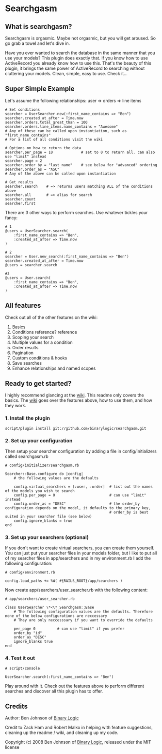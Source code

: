 # Searchgasm

## What is searchgasm?

Searchgasm is orgasmic. Maybe not orgasmic, but you will get aroused. So go grab a towel and let's dive in.

Have you ever wanted to search the database in the same manner that you use your models? This plugin does exactly that. If you know how to use ActiveRecord you already know how to use this. That's the beauty of this plugin, it brings the same power of ActiveRecord to searching without cluttering your models. Clean, simple, easy to use. Check it...

## Super Simple Example

Let's assume the following relationships: user => orders => line items

    # Set conditions
    searcher = UserSearcher.new(:first_name_contains => "Ben")
    searcher.created_at_after = Time.now
    searcher.orders.total_great_than = 100
    searcher.orders.line_items.name_contains = "Awesome"
    # Any of these can be called upon instantiation, such as "first_name_contains"
    # For a list of all conditions visit the wiki
    
    # Options on how to return the data
    searcher.per_page = 10             # set to 0 to return all, can also use "limit" instead
    searcher.page = 2
    searcher.order_by = "last_name"    # see below for "advanced" ordering
    searcher.order_as = "ASC"
    # Any of the above can be called upon instantiation
    
    # Get results
    searcher.search    # => returns users matching ALL of the conditions above
    searcher.all       # => alias for search
    searcher.count
    searcher.first

There are 3 other ways to perform searches. Use whatever tickles your fancy:

    # 1
    @users = UserSearcher.search(
        :first_name_contains => "Ben",
        :created_at_after => Time.now
    )
    
    # 2
    searcher = User.new_search(:first_name_contains => "Ben")
    searcher.created_at_after = Time.now
    @users = searcher.search
    
    #3
    @users = User.search(
        :first_name_contains => "Ben",
        :created_at_after => Time.now
    )

## All features

Check out all of the other features on the wiki:

1. Basics
2. Conditions reference? reference
3. Scoping your search
4. Multiple values for a condition
5. Order results
6. Pagination
7. Custom conditions & hooks
8. Save searches
9. Enhance relationships and named scopes


## Ready to get started?

I highly recommend glancing at the [wiki](http://github.com/binarylogic/searchgasm/wikis). This readme only covers the basics. The [wiki](http://github.com/binarylogic/searchgasm/wikis) goes over the features above, how to use them, and how they work.

### 1. Install the plugin

    script/plugin install git://github.com/binarylogic/searchgasm.git

### 2. Set up your configuration

Then setup your searcher configuration by adding a file in config/initializers called searchgasm.rb

    # config/initializer/searchgasm.rb
    
    Searcher::Base.configure do |config|
        # the following values are the defaults
        
        config.virtual_searchers = [:user, :order]  # list out the names of the models you wish to search
        config.per_page = 0                         # can use "limit" instead
        config.order_as = "DESC"                    # the order_by configuration depends on the model, it defaults to the primary key,
                                                    # order_by is best suited in your searcher file (see below)
        config.ignore_blanks = true
    end


### 3. Set up your searchers (optional)

If you don't want to create virtual searchers, you can create them yourself. You can just put your searcher files in your models folder, but I like to put all of my searcher files in app/searchers and in my environment.rb I add the following configuration:
  
    # config/environment.rb
    
    config.load_paths += %W( #{RAILS_ROOT}/app/searchers )

Now create app/searchers/user_searcher.rb with the following content:
  
    # app/searchers/user_searcher.rb
    
    class UserSearcher \*<\* Searchgasm::Base
        # The following configuration values are the defaults. Therefore none of the below configurations are neccessary
        # They are only neccesssary if you want to override the defaults
        
        per_page 0          # can use "limit" if you prefer
        order_by "id"
        order_as "DESC"
        ignore_blanks true
    end


### 4. Test it out

    # script/console
    
    UserSearcher.search(:first_name_contains => "Ben")

Play around with it. Check out the features above to perform different searches and discover all this plugin has to offer.


## Credits

Author: Ben Johnson of [Binary Logic](http://www.binarylogic.com)

Credit to Zack Ham and Robert Malko in helping with feature suggestions, cleaning up the readme / wiki, and cleaning up my code.


Copyright (c) 2008 Ben Johnson of [Binary Logic](http://www.binarylogic.com), released under the MIT license